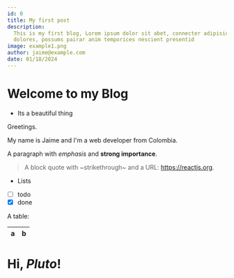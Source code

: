 ```yaml
---
id: 0
title: My first post
description:
  This is my first blog, Lorem ipsum dolor sit abet, connecter adipisicing emit. Recusance
  dolores, possums pairar anim temporices nescient presentid
image: example1.png
author: jaime@example.com
date: 01/18/2024
---
```


# Welcome to my Blog

- Its a beautiful thing

Greetings.

My name is Jaime and I'm a web developer from Colombia.

A paragraph with _emphasis_ and **strong importance**.

> A block quote with ~strikethrough~ and a URL: https://reactjs.org.

- Lists
- [ ] todo
- [x] done

A table:

| a   | b   |
| --- | --- |

# Hi, _Pluto_!
